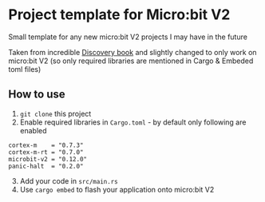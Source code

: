 # Project template for Micro:bit V2

Small template for any new micro:bit V2 projects I may have in the future

Taken from incredible [Discovery book](https://docs.rust-embedded.org/discovery/microbit/index.html) and slightly changed to only work on micro:bit V2 (so only required libraries are mentioned in Cargo & Embeded toml files)


## How to use
1. `git clone` this project
2. Enable required libraries in `Cargo.toml` - by default only following are enabled
```
cortex-m    = "0.7.3"
cortex-m-rt = "0.7.0"
microbit-v2 = "0.12.0"
panic-halt  = "0.2.0"
```
3. Add your code in `src/main.rs`
4. Use `cargo embed` to flash your application onto micro:bit V2
